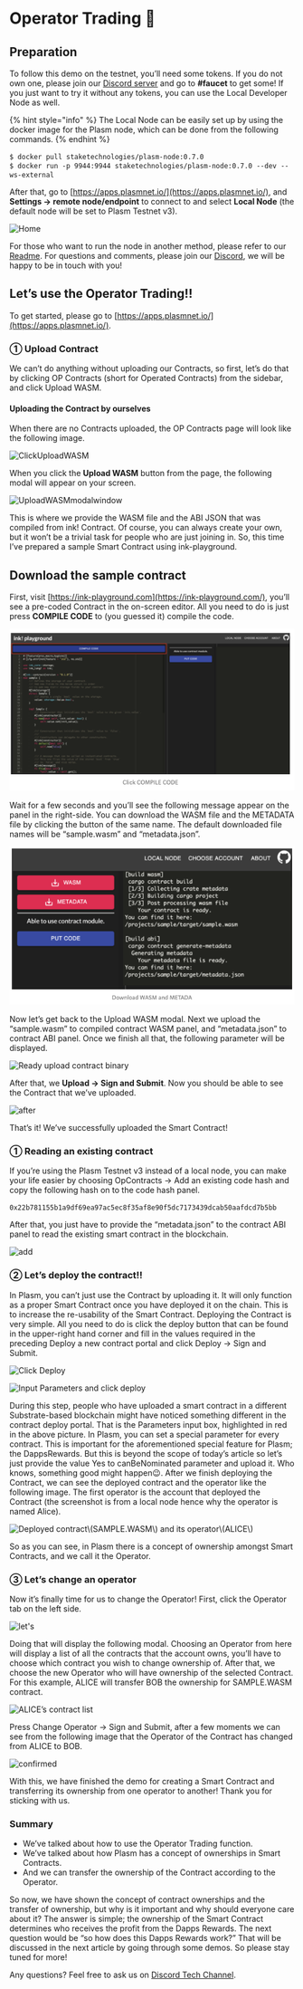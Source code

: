 # Operator Trading 💱

## Preparation

To follow this demo on the testnet, you’ll need some tokens. If you do not own one, please join our [Discord server](https://discord.gg/wUcQt3R) and go to **\#faucet** to get some! If you just want to try it without any tokens, you can use the Local Developer Node as well.

{% hint style="info" %}
 The Local Node can be easily set up by using the docker image for the Plasm node, which can be done from the following commands.
{% endhint %}

```text
$ docker pull staketechnologies/plasm-node:0.7.0
$ docker run -p 9944:9944 staketechnologies/plasm-node:0.7.0 --dev --ws-external
```

After that, go to [https://apps.plasmnet.io/](https://apps.plasmnet.io/), and **Settings -&gt; remote node/endpoint** to connect to and select **Local Node** \(the default node will be set to Plasm Testnet v3\).

![Home](https://user-images.githubusercontent.com/6259384/77171125-598f7500-6aff-11ea-94d9-7a300749440e.png)

For those who want to run the node in another method, please refer to our [Readme](https://github.com/staketechnologies/Plasm). For questions and comments, please join our [Discord](https://discord.gg/Auas9qj), we will be happy to be in touch with you!

## Let’s use the Operator Trading!!

To get started, please go to [https://apps.plasmnet.io/](https://apps.plasmnet.io/).

### ① Upload Contract

We can’t do anything without uploading our Contracts, so first, let’s do that by clicking OP Contracts \(short for Operated Contracts\) from the sidebar, and click Upload WASM.

#### **Uploading the Contract by ourselves**

When there are no Contracts uploaded, the OP Contracts page will look like the following image.

![ClickUploadWASM](https://user-images.githubusercontent.com/6259384/77171493-de7a8e80-6aff-11ea-840e-d7977011e02a.png)

When you click the **Upload WASM** button from the page, the following modal will appear on your screen.

![UploadWASMmodalwindow](https://user-images.githubusercontent.com/6259384/77171488-dc183480-6aff-11ea-9467-872c80b2a5b3.png)

This is where we provide the WASM file and the ABI JSON that was compiled from ink! Contract. Of course, you can always create your own, but it won’t be a trivial task for people who are just joining in. So, this time I’ve prepared a sample Smart Contract using ink-playground. 

## **Download the sample contract**

First, visit [https://ink-playground.com](https://ink-playground.com/), you’ll see a pre-coded Contract in the on-screen editor. All you need to do is just press **COMPILE CODE** to \(you guessed it\) compile the code.

![](../.gitbook/assets/sukurnshotto-2020-06-11-145624png.png)

Wait for a few seconds and you’ll see the following message appear on the panel in the right-side. You can download the WASM file and the METADATA file by clicking the button of the same name. The default downloaded file names will be “sample.wasm” and “metadata.json”.

![](../.gitbook/assets/sukurnshotto-2020-06-11-145631png.png)

Now let’s get back to the Upload WASM modal. Next we upload the “sample.wasm” to compiled contract WASM panel, and “metadata.json” to contract ABI panel. Once we finish all that, the following parameter will be displayed.

![Ready upload contract binary](https://user-images.githubusercontent.com/6259384/77171479-d9b5da80-6aff-11ea-8208-763b970438af.png)

After that, we **Upload -&gt; Sign and Submit**. Now you should be able to see the Contract that we’ve uploaded.

![after](https://user-images.githubusercontent.com/6259384/77171475-d884ad80-6aff-11ea-9ea6-0e7d2190a0f2.png)

That’s it! We’ve successfully uploaded the Smart Contract!

### **① Reading an existing contract**

If you’re using the Plasm Testnet v3 instead of a local node, you can make your life easier by choosing OpContracts -&gt; Add an existing code hash and copy the following hash on to the code hash panel.

```text
0x22b781155b1a9df69ea97ac5ec8f35af8e90f5dc7173439dcab50aafdcd7b5bb
```

After that, you just have to provide the “metadata.json” to the contract ABI panel to read the existing smart contract in the blockchain.

![add](https://user-images.githubusercontent.com/6259384/77171472-d7ec1700-6aff-11ea-8615-87129335dab3.png)

### ② Let’s deploy the contract!!

In Plasm, you can’t just use the Contract by uploading it. It will only function as a proper Smart Contract once you have deployed it on the chain. This is to increase the re-usability of the Smart Contract. Deploying the Contract is very simple. All you need to do is click the deploy button that can be found in the upper-right hand corner and fill in the values required in the preceding Deploy a new contract portal and click Deploy -&gt; Sign and Submit.

![Click Deploy](https://user-images.githubusercontent.com/6259384/77171467-d7ec1700-6aff-11ea-93b9-5ccdbb498d56.png)

![Input Parameters and click deploy](https://user-images.githubusercontent.com/6259384/77171463-d7538080-6aff-11ea-835d-2598a2d6b221.png)

During this step, people who have uploaded a smart contract in a different Substrate-based blockchain might have noticed something different in the contract deploy portal. That is the Parameters input box, highlighted in red in the above picture. In Plasm, you can set a special parameter for every contract. This is important for the aforementioned special feature for Plasm; the DappsRewards. But this is beyond the scope of today’s article so let’s just provide the value Yes to canBeNominated parameter and upload it. Who knows, something good might happen😉. After we finish deploying the Contract, we can see the deployed contract and the operator like the following image. The first operator is the account that deployed the Contract \(the screenshot is from a local node hence why the operator is named Alice\).

![Deployed contract\\(SAMPLE.WASM\\) and its operator\\(ALICE\\)](https://user-images.githubusercontent.com/6259384/77171460-d6225380-6aff-11ea-8bea-fc55c39664a1.png)

So as you can see, in Plasm there is a concept of ownership amongst Smart Contracts, and we call it the Operator.

### ③ Let’s change an operator

Now it’s finally time for us to change the Operator! First, click the Operator tab on the left side.

![let&apos;s](https://user-images.githubusercontent.com/6259384/77171456-d6225380-6aff-11ea-8110-2cfd1b9fd698.png)

Doing that will display the following modal. Choosing an Operator from here will display a list of all the contracts that the account owns, you’ll have to choose which contract you wish to change ownership of. After that, we choose the new Operator who will have ownership of the selected Contract. For this example, ALICE will transfer BOB the ownership for SAMPLE.WASM contract.

![ALICE&#x2019;s contract list](https://user-images.githubusercontent.com/6259384/77171448-d4589000-6aff-11ea-9550-6b7103c55047.png)

Press Change Operator -&gt; Sign and Submit, after a few moments we can see from the following image that the Operator of the Contract has changed from ALICE to BOB.

![confirmed](https://user-images.githubusercontent.com/6259384/77171439-d02c7280-6aff-11ea-8e70-4255167cd320.png)

With this, we have finished the demo for creating a Smart Contract and transferring its ownership from one operator to another! Thank you for sticking with us.

### Summary <a id="summary"></a>

* We’ve talked about how to use the Operator Trading function.
* We’ve talked about how Plasm has a concept of ownerships in Smart Contracts.
* And we can transfer the ownership of the Contract according to the Operator.

So now, we have shown the concept of contract ownerships and the transfer of ownership, but why is it important and why should everyone care about it? The answer is simple; the ownership of the Smart Contract determines who receives the profit from the Dapps Rewards. The next question would be “so how does this Dapps Rewards work?” That will be discussed in the next article by going through some demos. So please stay tuned for more!

Any questions? Feel free  to ask us on [Discord Tech Channel](https://discord.gg/Z3nC9U4).

